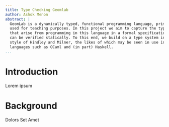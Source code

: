 ```yaml
---
title: Type Checking Geomlab
author: Ashok Menon
abstract: |
  GeomLab is a dynamically typed, functional programming language, primarily
  used for teaching purposes. In this project we aim to capture the typing rules
  that arise from programming in this language in a formal specification that
  can be verified statically. To this end, we build on a type system in the
  style of Hindley and Milner, the likes of which may be seen in use in
  languages such as OCaml and (in part) Haskell.
...
```



# Introduction

Lorem ipsum

# Background

Dolors Set Amet
